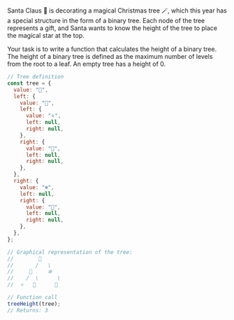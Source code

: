 Santa Claus 🎅 is decorating a magical Christmas tree 🪄, which this year has a special structure in the form of a binary tree. Each node of the tree represents a gift, and Santa wants to know the height of the tree to place the magical star at the top.

Your task is to write a function that calculates the height of a binary tree. The height of a binary tree is defined as the maximum number of levels from the root to a leaf. An empty tree has a height of 0.

```js
// Tree definition
const tree = {
  value: "🎁",
  left: {
    value: "🎄",
    left: {
      value: "⭐",
      left: null,
      right: null,
    },
    right: {
      value: "🎅",
      left: null,
      right: null,
    },
  },
  right: {
    value: "❄️",
    left: null,
    right: {
      value: "🦌",
      left: null,
      right: null,
    },
  },
};

// Graphical representation of the tree:
//        🎁
//       /   \
//     🎄     ❄️
//    /  \      \
//  ⭐   🎅      🦌

// Function call
treeHeight(tree);
// Returns: 3
```
